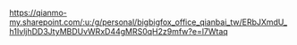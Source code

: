 https://qianmo-my.sharepoint.com/:u:/g/personal/bigbigfox_office_qianbai_tw/ERbJXmdU_h1IvljhDD3JtyMBDUvWRxD44gMRS0qH2z9mfw?e=l7Wtaq
